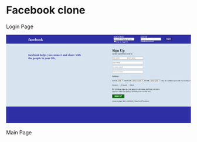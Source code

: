 # Facebook clone

Login Page

<img src="https://raw.githubusercontent.com/iamhimanshu13/facebook_clone/master/login.jpg.png" alt="Login page" />


Main Page



